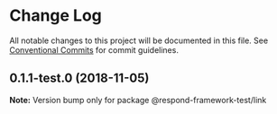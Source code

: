 # Change Log

All notable changes to this project will be documented in this file.
See [Conventional Commits](https://conventionalcommits.org) for commit guidelines.

## 0.1.1-test.0 (2018-11-05)

**Note:** Version bump only for package @respond-framework-test/link
